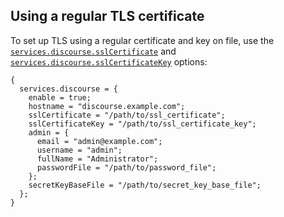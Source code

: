 ## Using a regular TLS certificate

To set up TLS using a regular certificate and key on file, use the [`services.discourse.sslCertificate`](options.html#opt-services.discourse.sslCertificate) and [`services.discourse.sslCertificateKey`](options.html#opt-services.discourse.sslCertificateKey) options:

```programlisting
{
  services.discourse = {
    enable = true;
    hostname = "discourse.example.com";
    sslCertificate = "/path/to/ssl_certificate";
    sslCertificateKey = "/path/to/ssl_certificate_key";
    admin = {
      email = "admin@example.com";
      username = "admin";
      fullName = "Administrator";
      passwordFile = "/path/to/password_file";
    };
    secretKeyBaseFile = "/path/to/secret_key_base_file";
  };
}
```
